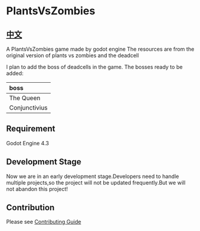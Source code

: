 # PlantsVsZombies

## [中文](./README-zh.md)

A PlantsVsZombies game made by godot engine
The resources are from the original version of plants vs zombies and the deadcell

I plan to add the boss of deadcells in the game.
The bosses ready to be added:

|boss|
|:---|
|The Queen|
|Conjunctivius|

## Requirement

Godot Engine 4.3

## Development Stage

Now we are in an early development stage.Developers need to handle multiple projects,so the project will not be updated frequently.But we will not abandon this project!

## Contribution

Please see [Contributing Guide](./CONTRIBUTING.md)

